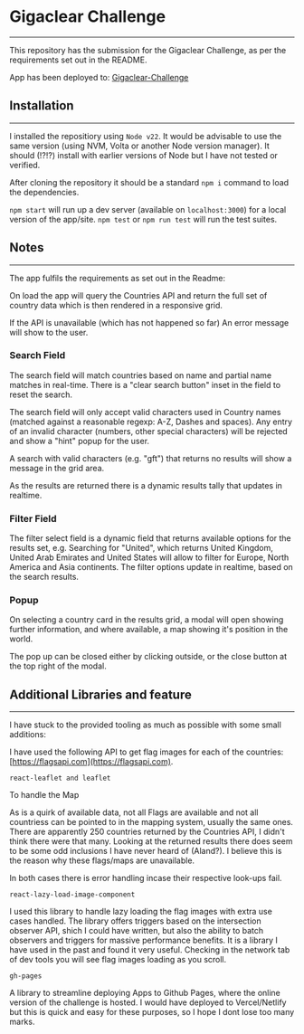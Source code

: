 
# Gigaclear Challenge
---
This repository has the submission for the Gigaclear Challenge, as per the requirements set out in the README.

App has been deployed to: [Gigaclear-Challenge](https://8ojangles.github.io/Gigaclear-challenge/)

## Installation
---

I installed the repositiory using `Node v22`. It would be advisable to use the same version (using NVM, Volta or another Node version manager). It should (!?!?) install with earlier versions of Node but I have not tested or verified.

After cloning the repository it should be a standard `npm i` command to load the dependencies.

`npm start` will run up a dev server (available on `localhost:3000`) for a local version of the app/site.
`npm test` or `npm run test` will run the test suites.

## Notes
---
The app fulfils the requirements as set out in the Readme:

On load the app will query the Countries API and return the full set of country data which is then rendered in a responsive grid.

If the API is unavailable (which has not happened so far) An error message will show to the user.

### Search Field

The search field will match countries based on name and partial name matches in real-time. There is a "clear search button" inset in the field to reset the search.

The search field will only accept valid characters used in Country names (matched against a reasonable regexp: A-Z, Dashes and spaces).
Any entry of an invalid character (numbers, other special characters) will be rejected and show a "hint" popup for the user.

A search with valid characters (e.g. "gft") that returns no results will show a message in the grid area.

As the results are returned there is a dynamic results tally that updates in realtime.

### Filter Field
The filter select field is a dynamic field that returns available options for the results set, e.g. Searching for "United", which returns United Kingdom, United Arab Emirates and United States will allow to filter for Europe, North America and Asia continents.
The filter options update in realtime, based on the search results.

### Popup
On selecting a country card in the results grid, a modal will open showing further information, and where available, a map showing it's position in the world.

The pop up can be closed either by clicking outside, or the close button at the top right of the modal.



## Additional Libraries and feature
---

I have stuck to the provided tooling as much as possible with some small additions:

I have used the following API to get flag images for each of the countries:
[https://flagsapi.com](https://flagsapi.com).

```
react-leaflet and leaflet
```
To handle the Map

As is a quirk of available data, not all Flags are available and not all countriess can be pointed to in the mapping system, usually the same ones. There are apparently 250 countries returned by the Countries API, I didn't think there were that many. Looking at the returned results there does seem to be some odd inclusions I have never heard of (Aland?). I believe this is the reason why these flags/maps are unavailable.

In both cases there is error handling incase their respective look-ups fail.

```
react-lazy-load-image-component
```
I used this library to handle lazy loading the flag images with extra use cases handled. The library offers triggers based on the intersection observer API, shich I could have written, but also the ability to batch observers and triggers for massive performance benefits. It is a library I have used in the past and found it very useful. Checking in the network tab of dev tools you will see flag images loading as you scroll.

```
gh-pages
```
A library to streamline deploying Apps to Github Pages, where the online version of the challenge is hosted. I would have deployed to Vercel/Netlify but this is quick and easy for these purposes, so I hope I dont lose too many marks.
